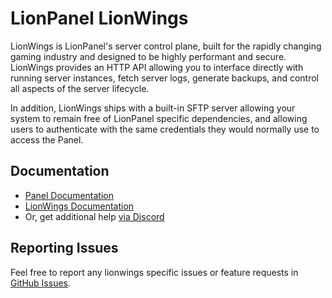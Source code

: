 # LionPanel LionWings

LionWings is LionPanel's server control plane, built for the rapidly changing gaming industry and designed to be
highly performant and secure. LionWings provides an HTTP API allowing you to interface directly with running server
instances, fetch server logs, generate backups, and control all aspects of the server lifecycle.

In addition, LionWings ships with a built-in SFTP server allowing your system to remain free of LionPanel specific
dependencies, and allowing users to authenticate with the same credentials they would normally use to access the Panel.

## Documentation

* [Panel Documentation](https://lionpanel.dev/docs/panel/getting-started)
* [LionWings Documentation](https://lionpanel.dev/docs/lionwings/install)
* Or, get additional help [via Discord](https://discord.gg/lionpanel-panel)

## Reporting Issues

Feel free to report any lionwings specific issues or feature requests in [GitHub Issues](https://github.com/lionpanel-dev/lionwings/issues/new).
